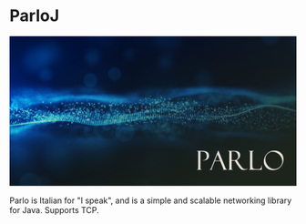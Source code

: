 # ParloJ
<p align="center"> <img src="https://github.com/Afr0/Parlo/blob/main/Logo.png"/></p>

Parlo is Italian for "I speak", and is a simple and scalable networking library for Java. Supports TCP.
